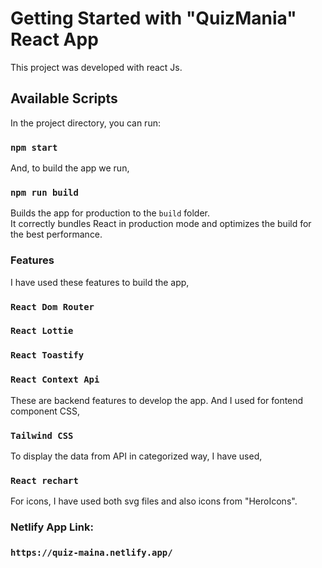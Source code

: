 # Getting Started with "QuizMania" React App

This project was developed with react Js.

## Available Scripts

In the project directory, you can run:

### `npm start`

And, to build the app we run,

### `npm run build`

Builds the app for production to the `build` folder.\
It correctly bundles React in production mode and optimizes the build for the best performance.

### Features

I have used these features to build the app,

### `React Dom Router`
### `React Lottie`
### `React Toastify`
### `React Context Api`

These are backend features to develop the app. And I used for fontend component CSS,

### `Tailwind CSS`

To display the data from API in categorized way, I have used,

### `React rechart`

For icons, I have used both svg files and also icons from "HeroIcons".

### Netlify App Link:

### `https://quiz-maina.netlify.app/`

